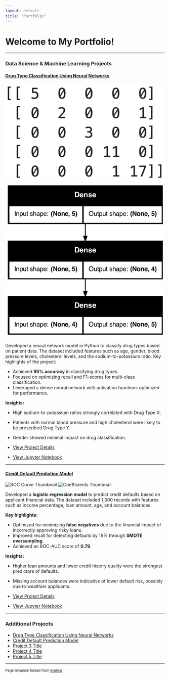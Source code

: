 ```yaml
---
layout: default
title: "Portfolio"
---
```


<head>
  <link rel="stylesheet" href="assets/styles/styles.css">
</head>

# Welcome to My Portfolio!

---

### **Data Science & Machine Learning Projects**

#### [Drug Type Classification Using Neural Networks](./project-drug-classification/project-details.md)

<div class="image-container">
  <img src="images/confusion_matrix.png" alt="Confusion Matrix Thumbnail" />
  <img src="images/model_architecture.png" alt="Model Architecture" />
</div>

Developed a neural network model in Python to classify drug types based on patient data. The dataset included features such as age, gender, blood pressure levels, cholesterol levels, and the sodium-to-potassium ratio. Key highlights of the project:

- Achieved **95% accuracy** in classifying drug types.
- Focused on optimizing recall and F1-scores for multi-class classification.
- Leveraged a dense neural network with activation functions optimized for performance.

**Insights:**
- High sodium-to-potassium ratios strongly correlated with Drug Type X.
- Patients with normal blood pressure and high cholesterol were likely to be prescribed Drug Type Y.
- Gender showed minimal impact on drug classification.

- [View Project Details](./project-drug-classification/project-details.md)
- [View Jupyter Notebook](./project-drug-classification/project-drug-classification.html)

---

#### [Credit Default Prediction Model](./project-credit-default/project-details.md)

<div class="image-container">
  <img src="images/credit_default_roc_curve.png" alt="ROC Curve Thumbnail" />
  <img src="images/credit_default_coefficients.png" alt="Coefficients Thumbnail" />
</div>

Developed a **logistic regression model** to predict credit defaults based on applicant financial data. The dataset included 1,000 records with features such as income percentage, loan amount, age, and account balances.

**Key highlights:**
- Optimized for minimizing **false negatives** due to the financial impact of incorrectly approving risky loans.
- Improved recall for detecting defaults by 19% through **SMOTE oversampling**.
- Achieved an ROC-AUC score of **0.79**.

**Insights:**
- Higher loan amounts and lower credit history quality were the strongest predictors of defaults.
- Missing account balances were indicative of lower default risk, possibly due to wealthier applicants.

- [View Project Details](./project-credit-default/project-details.md)
- [View Jupyter Notebook](./project-credit-default/project-credit-default.html)

---

### **Additional Projects**

- [Drug Type Classification Using Neural Networks](./project-drug-classification/project-details.md)
- [Credit Default Prediction Model](./project-credit-default/project-details.md)
- [Project 3 Title](http://example.com/)
- [Project 4 Title](http://example.com/)
- [Project 5 Title](http://example.com/)

---

<p style="font-size:11px">Page template forked from <a href="https://github.com/evanca/quick-portfolio">evanca</a></p>
<!-- Remove above link if you don't want to attribute -->
